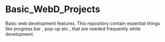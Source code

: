 # Basic_WebD_Projects
Basic web development features.
This repository contain essential things like progress bar , pop-up etc., that are needed frequently while development. 

